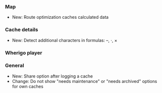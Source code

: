 
### Map
- New: Route optimization caches calculated data

### Cache details
- New: Detect additional characters in formulas: –, ⋅, ×

### Wherigo player

### General
- New: Share option after logging a cache
- Change: Do not show "needs maintenance" or "needs archived" options for own caches

